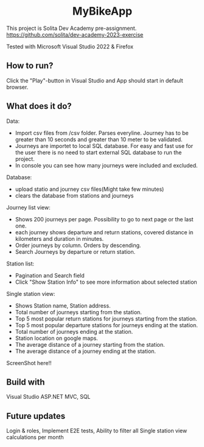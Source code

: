 <h1 align="center">MyBikeApp</h1>

This project is Solita Dev Academy pre-assignment.
https://github.com/solita/dev-academy-2023-exercise

Tested with Microsoft Visual Studio 2022 & Firefox

<h2> How to run? </h2>

Click the "Play"-button in Visual Studio and App should start in default browser.

<h2> What does it do? </h2>

Data:
- Import csv files from /csv folder. Parses everyline. Journey has to be greater than 10 seconds and greater than 10 meter to be validated.
- Journeys are importet to local SQL database. For easy and fast use for the user there is no need to start external SQL database to run the project.
- In console you can see how many journeys were included and excluded.

Database:
- upload statio and journey csv files(Might take few minutes)
- clears the database from stations and journeys

Journey list view: 
- Shows 200 journeys per page. Possibility to go to next page or the last one.
- each journey shows departure and return stations, covered distance in kilometers and duration in minutes.
- Order journeys by column. Orders by descending.
- Search Journeys by departure or return station.

Station list:
- Pagination and Search field
- Click "Show Station Info" to see more information about selected station

Single station view:
- Shows Station name, Station address.
- Total number of journeys starting from the station.
- Top 5 most popular return stations for journeys starting from the station.
- Top 5 most popular departure stations for journeys ending at the station.
- Total number of journeys ending at the station.
- Station location on google maps.
- The average distance of a journey starting from the station.
- The average distance of a journey ending at the station.


ScreenShot here!!

<h2> Build with </h2>
Visual Studio ASP.NET MVC, SQL

<h2> Future updates </h2>
Login & roles,  Implement E2E tests, Ability to filter all Single station view calculations per month
